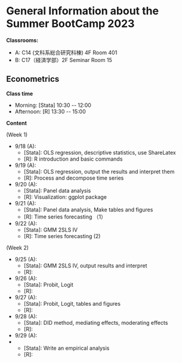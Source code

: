 # General Information about the Summer BootCamp 2023

**Classrooms:**
* A: C14 (文科系総合研究科棟) 4F Room 401
* B: C17（経済学部）2F Seminar Room 15

## Econometrics

**Class time**

* Morning: [Stata] 10:30 -- 12:00
* Afternoon: [R] 13:30 -- 15:00

**Content**

(Week 1)

* 9/18 (A):
  - [Stata]: OLS regression, descriptive statistics, use ShareLatex
  - [R]: R introduction and basic commands
* 9/19 (A):
  - [Stata]: OLS regression, output the results and interpret them
  - [R]: Process and decompose time series
* 9/20 (A):
  - [Stata]: Panel data analysis
  - [R]: Visualization: ggplot package
* 9/21 (A):
  - [Stata]: Panel data analysis, Make tables and figures
  - [R]: Time series forecasting （1）
* 9/22 (A):
  - [Stata]: GMM 2SLS IV
  - [R]: Time series forecasting (2)

(Week 2)

* 9/25 (A):
  - [Stata]: GMM 2SLS IV, output results and interpret
  - [R]: 
* 9/26 (A):
  - [Stata]: Probit, Logit
  - [R]:
* 9/27 (A):
  - [Stata]: Probit, Logit, tables and figures
  - [R]: 
* 9/28 (A):
  - [Stata]: DID method, mediating effects, moderating effects
  - [R]:
* 9/29 (A):
* - [Stata]: Write an empirical analysis
  - [R]:

